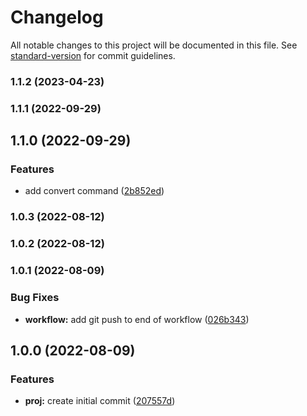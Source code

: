 # Changelog

All notable changes to this project will be documented in this file. See [standard-version](https://github.com/conventional-changelog/standard-version) for commit guidelines.

### 1.1.2 (2023-04-23)

### 1.1.1 (2022-09-29)

## 1.1.0 (2022-09-29)


### Features

* add convert command ([2b852ed](https://github.com/vinceTheProgrammer/snode/commit/2b852ed957768328120c870fddd09be3e1710e89))

### 1.0.3 (2022-08-12)

### 1.0.2 (2022-08-12)

### 1.0.1 (2022-08-09)


### Bug Fixes

* **workflow:** add git push to end of workflow ([026b343](https://github.com/vinceTheProgrammer/snode/commit/026b34393351179b21c5a95d4608e1fcc9e91b1f))

## 1.0.0 (2022-08-09)


### Features

* **proj:** create initial commit ([207557d](https://github.com/vinceTheProgrammer/snode/commit/207557d453a9a741bf9822b360ced6721ca42a37))
